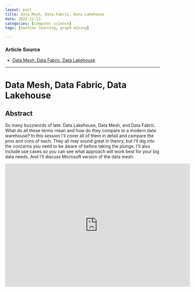 ```yaml
---
layout: post
title: Data Mesh, Data Fabric, Data Lakehouse
date: 2022-12-13
categories: [computer science]
tags: [machine learning, graph mining]

---
```


### Article Source

* [Data Mesh, Data Fabric, Data Lakehouse](https://www.youtube.com/watch?v=VYmjJe2gR1A)


---

# Data Mesh, Data Fabric, Data Lakehouse


## Abstract

So many buzzwords of late: Data Lakehouse, Data Mesh, and Data Fabric.  What do all these terms mean and how do they compare to a modern data warehouse?  In this session I'll cover all of them in detail and compare the pros and cons of each.  They all may sound great in theory, but I'll dig into the concerns you need to be aware of before taking the plunge. I'll also include use cases so you can see what approach will work best for your big data needs. And I’ll discuss Microsoft version of the data mesh.

<iframe width="600" height="400" src="https://www.youtube.com/embed/VYmjJe2gR1A" title="YouTube video player" frameborder="0" allow="accelerometer; autoplay; clipboard-write; encrypted-media; gyroscope; picture-in-picture" allowfullscreen></iframe>


